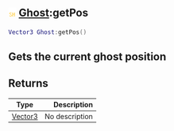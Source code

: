 ## ![shared](.gitbook/assets/shared.png) [Ghost](./home/Ghost):getPos

```lua
Vector3 Ghost:getPos()
```

Gets the current ghost position
------
## Returns

| Type   | Description |
| ------ | ----------: |
| [Vector3](./home/Vector3) | No description |

